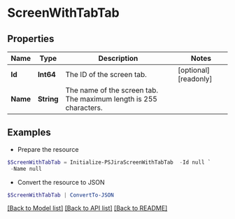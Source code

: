 # ScreenWithTabTab
## Properties

Name | Type | Description | Notes
------------ | ------------- | ------------- | -------------
**Id** | **Int64** | The ID of the screen tab. | [optional] [readonly] 
**Name** | **String** | The name of the screen tab. The maximum length is 255 characters. | 

## Examples

- Prepare the resource
```powershell
$ScreenWithTabTab = Initialize-PSJiraScreenWithTabTab  -Id null `
 -Name null
```

- Convert the resource to JSON
```powershell
$ScreenWithTabTab | ConvertTo-JSON
```

[[Back to Model list]](../README.md#documentation-for-models) [[Back to API list]](../README.md#documentation-for-api-endpoints) [[Back to README]](../README.md)

